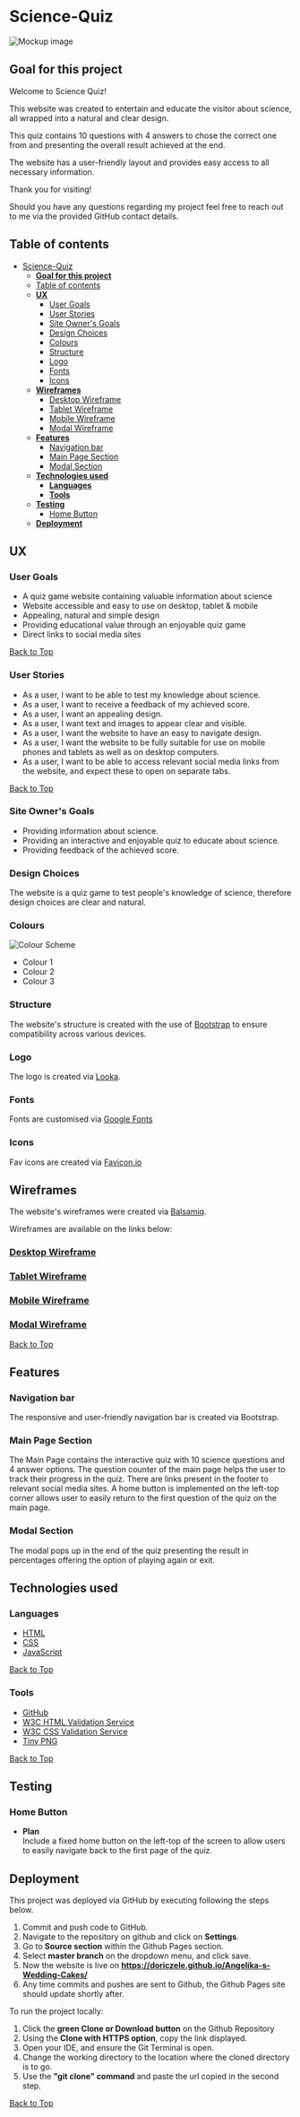 # Science-Quiz
![Mockup image](./assets/images/mockup-image.jpg)

## **Goal for this project**

Welcome to Science Quiz!

This website was created to entertain and educate the visitor about science, all wrapped into a natural and clear design.

This quiz contains 10 questions with 4 answers to chose the correct one from and presenting the overall result achieved at the end.

The website has a user-friendly layout and provides easy access to all necessary information.

Thank you for visiting!

Should you have any questions regarding my project feel free to reach out to me via the provided GitHub contact details.

## Table of contents 
- [Science-Quiz](#science-quiz)
  - [**Goal for this project**](#goal-for-this-project)
  - [Table of contents](#table-of-contents)
  - [**UX**](#ux)
    - [User Goals](#user-goals)
    - [User Stories](#user-stories)
    - [Site Owner's Goals](#site-owners-goals)
    - [Design Choices](#design-choices)
    - [Colours](#colours)
    - [Structure](#structure)
    - [Logo](#logo)
    - [Fonts](#fonts)
    - [Icons](#icons)
  - [**Wireframes**](#wireframes)
    - [Desktop Wireframe](#desktop-wireframe)
    - [Tablet Wireframe](#tablet-wireframe)
    - [Mobile Wireframe](#mobile-wireframe)
    - [Modal Wireframe](#modal-wireframe)
  - [**Features**](#features)
    - [Navigation bar](#navigation-bar)
    - [Main Page Section](#main-page-section)
    - [Modal Section](#modal-section)
  - [**Technologies used**](#technologies-used)
    - [**Languages**](#languages)
    - [**Tools**](#tools)
  - [**Testing**](#testing)
    - [Home Button](#home-button)
  - [**Deployment**](#deployment)

## **UX**

### User Goals

* A quiz game website containing valuable information about science
* Website accessible and easy to use on desktop, tablet & mobile
* Appealing, natural and simple design
* Providing educational value through an enjoyable quiz game
* Direct links to social media sites

[Back to Top](#table-of-contents)

### User Stories

* As a user, I want to be able to test my knowledge about science.
* As a user, I want to receive a feedback of my achieved score.
* As a user, I want an appealing design.
* As a user, I want text and images to appear clear and visible.
* As a user, I want the website to have an easy to navigate design.
* As a user, I want the website to be fully suitable for use on mobile phones and tablets as well as on desktop computers.
* As a user, I want to be able to access relevant social media links from the website, and expect these to open on separate tabs.

[Back to Top](#table-of-contents)

### Site Owner's Goals

* Providing information about science. 
* Providing an interactive and enjoyable quiz to educate about science.
* Providing feedback of the achieved score.

### Design Choices

The website is a quiz game to test people's knowledge of science, therefore design choices are clear and natural.

### Colours

![Colour Scheme](assets/images/colourscheme.png)

* Colour 1
* Colour 2
* Colour 3 

### Structure

The website's structure is created with the use of [Bootstrap](https://getbootstrap.com/) to ensure compatibility across various devices.

### Logo

The logo is created via [Looka](https://looka.com/). 

### Fonts

Fonts are customised via [Google Fonts](https://fonts.google.com)

### Icons

Fav icons are created via [Favicon.io](https://favicon.io/favicon-generator/) 

## **Wireframes**

The website's wireframes were created via [Balsamiq](https://balsamiq.com/wireframes/).

Wireframes are available on the links below:

### [Desktop Wireframe](wireframes/desktop-wireframe.png)

### [Tablet Wireframe](wireframes/tablet-wireframe.png)

### [Mobile Wireframe](wireframes/mobile-wireframe.png)

### [Modal Wireframe](wireframes/modal-wireframe.png)

[Back to Top](#table-of-contents)

## **Features**

### Navigation bar

The responsive and user-friendly navigation bar is created via Bootstrap.  

### Main Page Section

The Main Page contains the interactive quiz with 10 science questions and 4 answer options. The question counter of the main page helps the user to track their progress in the quiz. There are links present in the footer to relevant social media sites. A home button is implemented on the left-top corner allows user to easily return to the first question of the quiz on the main page.

### Modal Section

The modal pops up in the end of the quiz presenting the result in percentages offering the option of playing again or exit.

## **Technologies used**
### **Languages**

* [HTML](https://en.wikipedia.org/wiki/HTML)
* [CSS](https://en.wikipedia.org/wiki/Cascading_Style_Sheets)
* [JavaScript](https://en.wikipedia.org/wiki/JavaScript)

[Back to Top](#table-of-contents)

### **Tools**
* [GitHub](https://github.com/)
* [W3C HTML Validation Service](https://validator.w3.org/)
* [W3C CSS Validation Service](https://jigsaw.w3.org/css-validator/)
* [Tiny PNG](https://tinypng.com/)

[Back to Top](#table-of-contents)

## **Testing**

### Home Button

* **Plan**    
Include a fixed home button on the left-top of the screen to allow users to easily navigate back to the first page of the quiz.

## **Deployment**

This project was deployed via GitHub by executing following the steps below.

1. Commit and push code to GitHub.
2. Navigate to the repository on github and click on **Settings**.
3. Go to **Source section** within the Github Pages section.
4. Select **master branch** on the dropdown menu, and click save.
5. Now the website is live on **https://doriczele.github.io/Angelika-s-Wedding-Cakes/**
6. Any time commits and pushes are sent to Github, the Github Pages site should update shortly after.

To run the project locally:

1. Click the **green Clone or Download button** on the Github Repository
1. Using the **Clone with HTTPS option**, copy the link displayed.
1. Open your IDE, and ensure the Git Terminal is open.
1. Change the working directory to the location where the cloned directory is to go.
1. Use the **"git clone" command** and paste the url copied in the second step.


[Back to Top](#table-of-contents)
